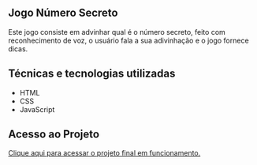 ## Jogo Número Secreto
Este jogo consiste em advinhar qual é o número secreto, feito com reconhecimento de voz, o usuário fala a sua adivinhação e o jogo fornece dicas.

## Técnicas e tecnologias utilizadas

* HTML
* CSS
* JavaScript

## Acesso ao Projeto
[Clique aqui para acessar o projeto final em funcionamento.](https://jogo-numero-secreto-gbyi.vercel.app/)
